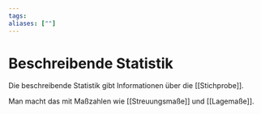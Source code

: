 ```yaml
---
tags:
aliases: [""]
---
```


# Beschreibende Statistik
Die beschreibende Statistik gibt Informationen über die [[Stichprobe]].

Man macht das mit Maßzahlen wie [[Streuungsmaße]] und [[Lagemaße]]. 